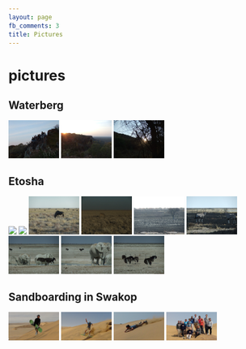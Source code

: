 ```yaml
---
layout: page
fb_comments: 3
title: Pictures
---
```


# pictures

## Waterberg
<div class="pics">
<a href="/pics/waterberg/DSCF5609.JPG" data-lightbox="roadtrip"><img src="/pics/waterberg/thumbs/DSCF5609.JPG" width="100px"></a>
<a href="/pics/waterberg/DSCF5655.JPG" data-lightbox="roadtrip"><img src="/pics/waterberg/thumbs/DSCF5655.JPG" width="100px"></a>
<a href="/pics/waterberg/DSCF5660.JPG" data-lightbox="roadtrip"><img src="/pics/waterberg/thumbs/DSCF5660.JPG" width="100px"></a>
</div>

## Etosha

<div class="pics">
<a href="/pics/1308_Etosha/DSCF00768.JPG" data-lightbox="roadtrip"><img src="/pics/1308_Etosha/DSCF00768.JPG" width="100px"></a>
<a href="/pics/1308_Etosha/DSCF00807.JPG" data-lightbox="roadtrip"><img src="/pics/1308_Etosha/DSCF00807.JPG" width="100px"></a>
<a href="/pics/1308_Etosha/DSCF5696.JPG" data-lightbox="roadtrip"><img src="/pics/1308_Etosha/DSCF5696.JPG" width="100px"></a>
<a href="/pics/1308_Etosha/DSCF5698.JPG" data-lightbox="roadtrip"><img src="/pics/1308_Etosha/DSCF5698.JPG" width="100px"></a>
<a href="/pics/1308_Etosha/DSCF5735.JPG" data-lightbox="roadtrip"><img src="/pics/1308_Etosha/DSCF5735.JPG" width="100px"></a>
<a href="/pics/1308_Etosha/DSCF5740.JPG" data-lightbox="roadtrip"><img src="/pics/1308_Etosha/DSCF5740.JPG" width="100px"></a>
<a href="/pics/1308_Etosha/DSCF5776.JPG" data-lightbox="roadtrip"><img src="/pics/1308_Etosha/DSCF5776.JPG" width="100px"></a>
<a href="/pics/1308_Etosha/DSCF5792.JPG" data-lightbox="roadtrip"><img src="/pics/1308_Etosha/DSCF5792.JPG" width="100px"></a>
<a href="/pics/1308_Etosha/DSCF5799.JPG" data-lightbox="roadtrip"><img src="/pics/1308_Etosha/DSCF5799.JPG" width="100px"></a>
</div>

## Sandboarding in Swakop

<div class="pics">
<a href="/pics/130823_SWK/(1).JPG" data-lightbox="roadtrip"><img src="/pics/130823_SWK/(1).JPG" width="100px"></a>
<a href="/pics/130823_SWK/(12).JPG" data-lightbox="roadtrip"><img src="/pics/130823_SWK/(12).JPG" width="100px"></a>
<a href="/pics/130823_SWK/(13).JPG" data-lightbox="roadtrip"><img src="/pics/130823_SWK/(13).JPG" width="100px"></a>
<a href="/pics/130823_SWK/(21).JPG" data-lightbox="roadtrip"><img src="/pics/130823_SWK/(21).JPG" width="100px"></a>
</div>
